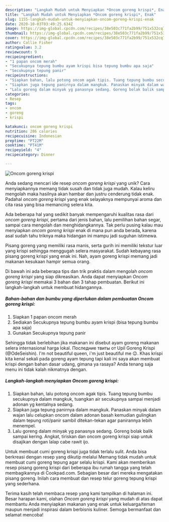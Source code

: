 ```yaml
---
description: "Langkah Mudah untuk Menyiapkan *Oncom goreng krispi*, Enak"
title: "Langkah Mudah untuk Menyiapkan *Oncom goreng krispi*, Enak"
slug: 1155-langkah-mudah-untuk-menyiapkan-oncom-goreng-krispi-enak
date: 2020-10-03T03:49:25.634Z
image: https://img-global.cpcdn.com/recipes/38e503c771fa2b99/751x532cq70/oncom-goreng-krispi-foto-resep-utama.jpg
thumbnail: https://img-global.cpcdn.com/recipes/38e503c771fa2b99/751x532cq70/oncom-goreng-krispi-foto-resep-utama.jpg
cover: https://img-global.cpcdn.com/recipes/38e503c771fa2b99/751x532cq70/oncom-goreng-krispi-foto-resep-utama.jpg
author: Callie Fisher
ratingvalue: 3.2
reviewcount: 9
recipeingredient:
- "1 papan oncom merah"
- "Secukupnya tepung bumbu ayam krispi bisa tepung bumbu apa saja"
- "Secukupnya tepung panir"
recipeinstructions:
- "Siapkan bahan, lalu potong oncom agak tipis. Tuang tepung bumbu secukupnya dalam mangkuk, tuangkan air secukupnya sampai menjadi adonan yg kentalnya sedang."
- "Siapkan juga tepung panirnya dalam mangkuk. Panaskan minyak dalam wajan lalu celupkan oncom dalam adonan basah kemudian gulingkan dalam tepung roti/panir sambil ditekan-tekan agar panirannya lebih menempel."
- "Lalu goreng dalam minyak yg panasnya sedang. Goreng bolak balik sampai kering. Angkat, tiriskan dan oncom goreng krispi siap untuk disajikan dengan lalap cabe rawit ijo."
categories:
- Resep
tags:
- oncom
- goreng
- krispi

katakunci: oncom goreng krispi 
nutrition: 286 calories
recipecuisine: Indonesian
preptime: "PT22M"
cooktime: "PT41M"
recipeyield: "4"
recipecategory: Dinner

---
```



![*Oncom goreng krispi*](https://img-global.cpcdn.com/recipes/38e503c771fa2b99/751x532cq70/oncom-goreng-krispi-foto-resep-utama.jpg)

Anda sedang mencari ide resep *oncom goreng krispi* yang unik? Cara menyiapkannya memang tidak susah dan tidak juga mudah. Kalau keliru mengolah maka hasilnya akan hambar dan justru cenderung tidak enak. Padahal *oncom goreng krispi* yang enak selayaknya mempunyai aroma dan cita rasa yang bisa memancing selera kita.

Ada beberapa hal yang sedikit banyak mempengaruhi kualitas rasa dari *oncom goreng krispi*, pertama dari jenis bahan, lalu pemilihan bahan segar, sampai cara mengolah dan menghidangkannya. Tak perlu pusing kalau mau menyiapkan *oncom goreng krispi* enak di mana pun anda berada, karena asal sudah tahu triknya maka hidangan ini mampu jadi suguhan istimewa.

Pisang goreng yang memiliki rasa manis, serta gurih ini memiliki tekstur luar yang krispi sehingga menggugah selera masyarakat. Sudah kebayang rasa pisang goreng krispi yang enak ini. Nah, ayam goreng krispi memang jadi makanan kesukaan hampir semua orang.


Di bawah ini ada beberapa tips dan trik praktis dalam mengolah *oncom goreng krispi* yang siap dikreasikan. Anda dapat menyiapkan *Oncom goreng krispi* memakai 3 bahan dan 3 tahap pembuatan. Berikut ini langkah-langkah untuk membuat hidangannya.

<!--inarticleads1-->

##### Bahan-bahan dan bumbu yang diperlukan dalam pembuatan *Oncom goreng krispi*:

1. Siapkan 1 papan oncom merah
1. Sediakan Secukupnya tepung bumbu ayam krispi (bisa tepung bumbu apa saja)
1. Gunakan Secukupnya tepung panir


Sehingga tidak berlebihan jika makanan ini disebut ayam goreng makanan selera internasional harga lokal. Последние твиты от Upil Goreng Krispi (@OdeSeishin). I&#39;m not beautiful queen, i&#39;m just beautiful me 😉. Khas krispi kita kenal sekali pada goreng ayam tepung tapi kali ini saya akan membuat krispi dengan bahan dasar udang, gimana ya rasaya? Anda tenang saja menu ini tidak kalah nikmatnya dengan. 

<!--inarticleads2-->

##### Langkah-langkah menyiapkan *Oncom goreng krispi*:

1. Siapkan bahan, lalu potong oncom agak tipis. Tuang tepung bumbu secukupnya dalam mangkuk, tuangkan air secukupnya sampai menjadi adonan yg kentalnya sedang.
1. Siapkan juga tepung panirnya dalam mangkuk. Panaskan minyak dalam wajan lalu celupkan oncom dalam adonan basah kemudian gulingkan dalam tepung roti/panir sambil ditekan-tekan agar panirannya lebih menempel.
1. Lalu goreng dalam minyak yg panasnya sedang. Goreng bolak balik sampai kering. Angkat, tiriskan dan oncom goreng krispi siap untuk disajikan dengan lalap cabe rawit ijo.


Untuk membuat cumi goreng krispi juga tidak terlalu sulit. Anda bisa berkreasi dengan resep yang dikutip melalui Memang tidak mudah untuk membuat cumi goreng tepung agar selalu krispi. Kami akan memberikan resep pisang goreng krispi dari beberapa ibu rumah tangga yang telah membagikannya di Cookpad.com. Sebagian besar dari mereka mengatakan pisang goreng. Inilah cara membuat dan resep telur goreng tepung krispi yang sederhana. 

Terima kasih telah membaca resep yang kami tampilkan di halaman ini. Besar harapan kami, olahan *Oncom goreng krispi* yang mudah di atas dapat membantu Anda menyiapkan makanan yang enak untuk keluarga/teman maupun menjadi inspirasi dalam berbisnis kuliner. Semoga bermanfaat dan selamat mencoba!
